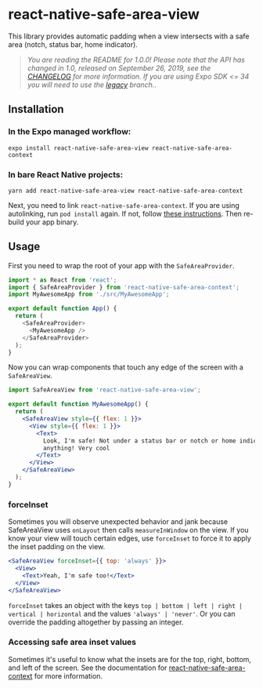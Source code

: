 # react-native-safe-area-view

This library provides automatic padding when a view intersects with a safe area (notch, status bar, home indicator).

> _You are reading the README for 1.0.0! Please note that the API has changed in 1.0, released on September 26, 2019, see the [CHANGELOG](https://github.com/react-native-community/react-native-safe-area-view/blob/master/CHANGELOG.md) for more information. If you are using Expo SDK <= 34 you will need to use the [legacy](https://github.com/react-native-community/react-native-safe-area-view/tree/legacy) branch._.

## Installation

### In the Expo managed workflow:

```
expo install react-native-safe-area-view react-native-safe-area-context
```

### In bare React Native projects:

```
yarn add react-native-safe-area-view react-native-safe-area-context
```

Next, you need to link `react-native-safe-area-context`. If you are using autolinking, run `pod install` again. If not, follow [these instructions](https://github.com/th3rdwave/react-native-safe-area-context#getting-started). Then re-build your app binary.

## Usage

First you need to wrap the root of your app with the `SafeAreaProvider`.

```js
import * as React from 'react';
import { SafeAreaProvider } from 'react-native-safe-area-context';
import MyAwesomeApp from './src/MyAwesomeApp';

export default function App() {
  return (
    <SafeAreaProvider>
      <MyAwesomeApp />
    </SafeAreaProvider>
  );
}
```

Now you can wrap components that touch any edge of the screen with a `SafeAreaView`.

```jsx
import SafeAreaView from 'react-native-safe-area-view';

export default function MyAwesomeApp() {
  return (
    <SafeAreaView style={{ flex: 1 }}>
      <View style={{ flex: 1 }}>
        <Text>
          Look, I'm safe! Not under a status bar or notch or home indicator or
          anything! Very cool
        </Text>
      </View>
    </SafeAreaView>
  );
}
```

### forceInset

Sometimes you will observe unexpected behavior and jank because SafeAreaView uses `onLayout` then calls `measureInWindow` on the view. If you know your view will touch certain edges, use `forceInset` to force it to apply the inset padding on the view.

```jsx
<SafeAreaView forceInset={{ top: 'always' }}>
  <View>
    <Text>Yeah, I'm safe too!</Text>
  </View>
</SafeAreaView>
```

`forceInset` takes an object with the keys `top | bottom | left | right | vertical | horizontal` and the values `'always' | 'never'`. Or you can override the padding altogether by passing an integer.

### Accessing safe area inset values

Sometimes it's useful to know what the insets are for the top, right, bottom, and left of the screen. See the documentation for [react-native-safe-area-context](https://github.com/th3rdwave/react-native-safe-area-context) for more information.
